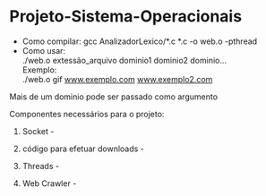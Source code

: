 # Projeto-Sistema-Operacionais
- Como compilar:
gcc AnalizadorLexico/*.c *.c -o web.o -pthread
- Como usar:  
./web.o extessão_arquivo dominio1 dominio2 dominio...  
Exemplo:  
./web.o gif www.exemplo.com www.exemplo2.com  
 
Mais de um dominio pode ser passado como argumento

Componentes necessários para o projeto:

1. Socket - 

2. código para efetuar downloads -

3. Threads - 

4. Web Crawler -


